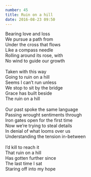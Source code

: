 ```yaml
---
number: 45
title: Ruin on a hill
date: 2016-08-23 09:50
---
```


Bearing love and loss<br>
We pursue a path from<br>
Under the cross that flows<br>
Like a compass needle<br>
Rolling around its rose, with<br>
No wind to guide our growth<br>
<br>
Taken with this way<br>
Going to ruin on a hill<br>
Seems I can’t run unless<br>
We stop to sit by the bridge<br>
Grace has built beside<br>
The ruin on a hill<br>
<br>
Our past spoke the same language<br>
Passing wrought sentiments through<br>
Iron gates open for the first time<br>
Now we’re trying to steal details<br>
In denial of what looms over us<br>
Understanding the tension in-between<br>
<br>
I’d kill to reach it<br>
That ruin on a hill<br>
Has gotten further since<br>
The last time I sat<br>
Staring off into my hope<br>